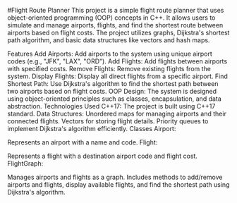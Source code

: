 #Flight Route Planner
This project is a simple flight route planner that uses object-oriented programming (OOP) concepts in C++. It allows users to simulate and manage airports, flights, and find the shortest route between airports based on flight costs. The project utilizes graphs, Dijkstra's shortest path algorithm, and basic data structures like vectors and hash maps.

Features
Add Airports: Add airports to the system using unique airport codes (e.g., "JFK", "LAX", "ORD").
Add Flights: Add flights between airports with specified costs.
Remove Flights: Remove existing flights from the system.
Display Flights: Display all direct flights from a specific airport.
Find Shortest Path: Use Dijkstra's algorithm to find the shortest path between two airports based on flight costs.
OOP Design: The system is designed using object-oriented principles such as classes, encapsulation, and data abstraction.
Technologies Used
C++17: The project is built using C++17 standard.
Data Structures:
Unordered maps for managing airports and their connected flights.
Vectors for storing flight details.
Priority queues to implement Dijkstra's algorithm efficiently.
Classes
Airport:

Represents an airport with a name and code.
Flight:

Represents a flight with a destination airport code and flight cost.
FlightGraph:

Manages airports and flights as a graph.
Includes methods to add/remove airports and flights, display available flights, and find the shortest path using Dijkstra's algorithm.

